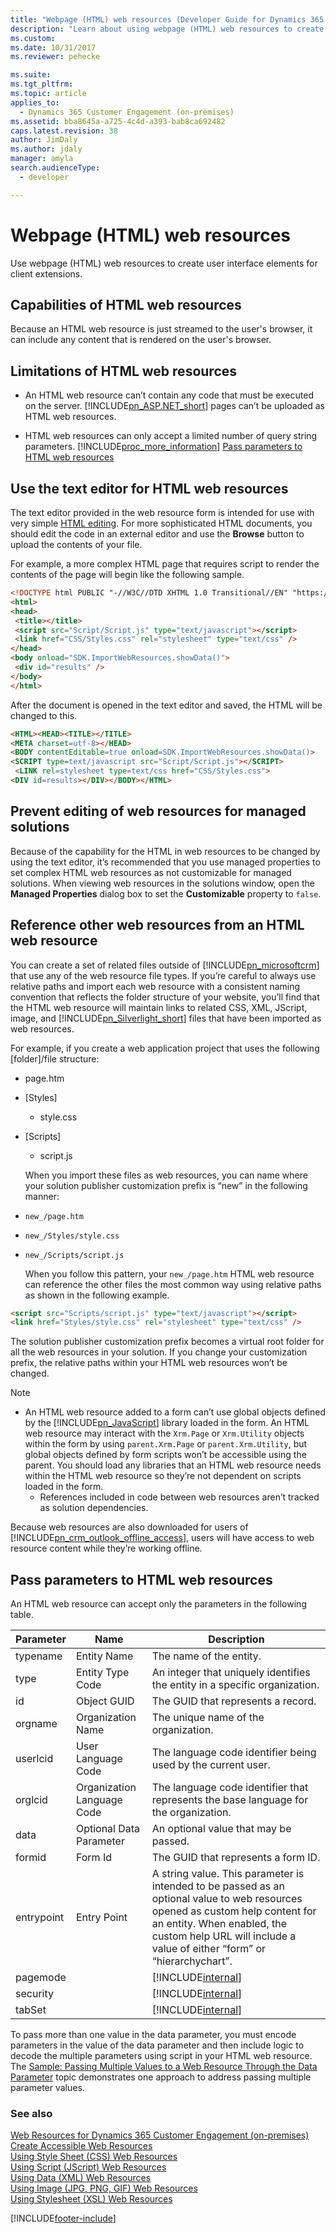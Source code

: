 ```yaml
---
title: "Webpage (HTML) web resources (Developer Guide for Dynamics 365 Customer Engagement (on-premises)) | MicrosoftDocs"
description: "Learn about using webpage (HTML) web resources to create user interface elements for client extensions."
ms.custom: 
ms.date: 10/31/2017
ms.reviewer: pehecke

ms.suite: 
ms.tgt_pltfrm: 
ms.topic: article
applies_to: 
  - Dynamics 365 Customer Engagement (on-premises)
ms.assetid: bba8645a-a725-4c4d-a393-bab8ca692482
caps.latest.revision: 38
author: JimDaly
ms.author: jdaly
manager: amyla
search.audienceType: 
  - developer

---
```

# Webpage (HTML) web resources

Use webpage (HTML) web resources to create user interface elements for client extensions.

<a name="BKMK_Capabilities"></a>

## Capabilities of HTML web resources

Because an HTML web resource is just streamed to the user's browser, it can include any content that is rendered on the user's browser.  

<a name="BKMK_Limitations"></a>

## Limitations of HTML web resources  

- An HTML web resource can’t contain any code that must be executed on the server. [!INCLUDE[pn_ASP.NET_short](../includes/pn-asp-net-short.md)] pages can’t be uploaded as HTML web resources.

- HTML web resources can only accept a limited number of query string parameters. [!INCLUDE[proc_more_information](../includes/proc-more-information.md)] [Pass parameters to HTML web resources](webpage-html-web-resources.md#BKMK_PassingParametersToWebResources)  

<a name="BKMK_UsingTextEditor"></a>

## Use the text editor for HTML web resources

 The text editor provided in the web resource form is intended for use with very simple [HTML editing](https://goonlinetools.com/html-viewer/?promo=true). For more sophisticated HTML documents, you should edit the code in an external editor and use the **Browse** button to upload the contents of your file.

 For example, a more complex HTML page that requires script to render the contents of the page will begin like the following sample.

```html
<!DOCTYPE html PUBLIC "-//W3C//DTD XHTML 1.0 Transitional//EN" "https://www.w3.org/TR/xhtml1/DTD/xhtml1-transitional.dtd">
<html>
<head>
 <title></title>
 <script src="Script/Script.js" type="text/javascript"></script>
 <link href="CSS/Styles.css" rel="stylesheet" type="text/css" />
</head>
<body onload="SDK.ImportWebResources.showData()">
 <div id="results" />
</body>
</html>
```

 After the document is opened in the text editor and saved, the HTML will be changed to this.  

```html
<HTML><HEAD><TITLE></TITLE>
<META charset=utf-8></HEAD>
<BODY contentEditable=true onload=SDK.ImportWebResources.showData()>
<SCRIPT type=text/javascript src="Script/Script.js"></SCRIPT>
 <LINK rel=stylesheet type=text/css href="CSS/Styles.css">
<DIV id=results></DIV></BODY></HTML>
```

<a name="BKMK_PreventEditing"></a>

## Prevent editing of web resources for managed solutions

 Because of the capability for the HTML in web resources to be changed by using the text editor, it’s recommended that you use managed properties to set complex HTML web resources as not customizable for managed solutions. When viewing web resources in the solutions window, open the **Managed Properties** dialog box to set the **Customizable** property to `false`.  

<a name="BKMK_ReferencingOtherWebResources"></a>

## Reference other web resources from an HTML web resource

 You can create a set of related files outside of [!INCLUDE[pn_microsoftcrm](../includes/pn-microsoftcrm.md)] that use any of the web resource file types. If you’re careful to always use relative paths and import each web resource with a consistent naming convention that reflects the folder structure of your website, you’ll find that the HTML web resource will maintain links to related CSS, XML, JScript, image, and [!INCLUDE[pn_Silverlight_short](../includes/pn-silverlight-short.md)] files that have been imported as web resources.  

 For example, if you create a web application project that uses the following [folder]/file structure:  

- page.htm

- [Styles]

  -   style.css

- [Scripts] 

  -   script.js

  When you import these files as web resources, you can name where your solution publisher customization prefix is “new” in the following manner:  

- `new_/page.htm`  

- `new_/Styles/style.css`  

- `new_/Scripts/script.js`  

  When you follow this pattern, your `new_/page.htm` HTML web resource can reference the other files the most common way using relative paths as shown in the following example.  

```html
<script src="Scripts/script.js" type="text/javascript"></script>
<link href="Styles/style.css" rel="stylesheet" type="text/css" />
```

 The solution publisher customization prefix becomes a virtual root folder for all the web resources in your solution. If you change your customization prefix, the relative paths within your HTML web resources won’t be changed.  

> [!NOTE]
> - An HTML web resource added to a form can’t use global objects defined by the [!INCLUDE[pn_JavaScript](../includes/pn-javascript.md)] library loaded in the form. An HTML web resource may interact with the `Xrm.Page` or `Xrm.Utility` objects within the form by using `parent.Xrm.Page` or `parent.Xrm.Utility`, but global objects defined by form scripts won’t be accessible using the parent. You should load any libraries that an HTML web resource needs within the HTML web resource so they’re not dependent on scripts loaded in the form.  
>   - References included in code between web resources aren’t tracked as solution dependencies.  

 Because web resources are also downloaded for users of [!INCLUDE[pn_crm_outlook_offline_access](../includes/pn-crm-outlook-offline-access.md)], users will have access to web resource content while they’re working offline.  

<a name="BKMK_PassingParametersToWebResources"></a>

## Pass parameters to HTML web resources

 An HTML web resource can accept only the parameters in the following table.


| Parameter  |            Name            |                                                                                                               Description                                                                                                               |
|------------|----------------------------|-----------------------------------------------------------------------------------------------------------------------------------------------------------------------------------------------------------------------------------------|
|  typename  |        Entity Name         |                                                                                                         The name of the entity.                                                                                                         |
|    type    |      Entity Type Code      |                                                                               An integer that uniquely identifies the entity in a specific organization.                                                                                |
|     id     |        Object GUID         |                                                                                                   The GUID that represents a record.                                                                                                    |
|  orgname   |     Organization Name      |                                                                                                  The unique name of the organization.                                                                                                   |
|  userlcid  |     User Language Code     |                                                                                      The language code identifier being used by the current user.                                                                                       |
|  orglcid   | Organization Language Code |                                                                          The language code identifier that represents the base language for the organization.                                                                           |
|    data    |  Optional Data Parameter   |                                                                                                  An optional value that may be passed.                                                                                                  |
|   formid   |          Form Id           |                                                                                                   The GUID that represents a form ID.                                                                                                   |
| entrypoint |        Entry Point         | A string value. This parameter is intended to be passed as an optional value to web resources opened as custom help content for an entity. When enabled, the custom help URL will include a value of either “form” or “hierarchychart”. |
|  pagemode  |                            |                                                                                              [!INCLUDE[internal](../includes/internal.md)]                                                                                              |
|  security  |                            |                                                                                              [!INCLUDE[internal](../includes/internal.md)]                                                                                              |
|   tabSet   |                            |                                                                                              [!INCLUDE[internal](../includes/internal.md)]                                                                                              |

 To pass more than one value in the data parameter, you must encode parameters in the value of the data parameter and then include logic to decode the multiple parameters using script in your HTML web resource. The [Sample: Passing Multiple Values to a Web Resource Through the Data Parameter](sample-pass-multiple-values-web-resource-through-data-parameter.md) topic demonstrates one approach to address passing multiple parameter values.  

### See also

 [Web Resources for Dynamics 365 Customer Engagement (on-premises)](web-resources.md)   
 [Create Accessible Web Resources](create-accessible-web-resources.md)   
 [Using Style Sheet (CSS) Web Resources](css-web-resources.md)   
 [Using Script (JScript) Web Resources](script-jscript-web-resources.md)   
 [Using Data (XML) Web Resources](data-xml-web-resources.md)   
 [Using Image (JPG, PNG, GIF) Web Resources](image-web-resources.md)   
 [Using Stylesheet (XSL) Web Resources](stylesheet-xsl-web-resources.md)


[!INCLUDE[footer-include](../../../includes/footer-banner.md)]
